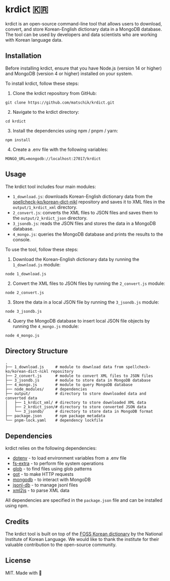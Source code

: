 # krdict 🇰🇷

krdict is an open-source command-line tool that allows users to download, convert, and store Korean-English dictionary data in a MongoDB database. The tool can be used by developers and data scientists who are working with Korean language data.

## Installation

Before installing krdict, ensure that you have Node.js (version 14 or higher) and MongoDB (version 4 or higher) installed on your system.

To install krdict, follow these steps:

1. Clone the krdict repository from GitHub:

```
git clone https://github.com/matschik/krdict.git
```

2. Navigate to the krdict directory:

```
cd krdict
```

3. Install the dependencies using npm / pnpm / yarn:

```
npm install
```

4. Create a .env file with the following variables:

```
MONGO_URL=mongodb://localhost:27017/krdict
```

## Usage

The krdict tool includes four main modules:

- `1_download.js`: downloads Korean-English dictionary data from the [spellcheck-ko/korean-dict-nikl](https://github.com/spellcheck-ko/korean-dict-nikl) repository and saves it to XML files in the `output/1_krdict_xml` directory.
- `2_convert.js`: converts the XML files to JSON files and saves them to the `output/2_krdict_json` directory.
- `3_jsondb.js`: reads the JSON files and stores the data in a MongoDB database.
- `4_mongo.js`: queries the MongoDB database and prints the results to the console.

To use the tool, follow these steps:

1. Download the Korean-English dictionary data by running the `1_download.js` module:

```
node 1_download.js
```

2. Convert the XML files to JSON files by running the `2_convert.js` module:

```
node 2_convert.js
```

3. Store the data in a local JSON file by running the `3_jsondb.js` module:

```
node 3_jsondb.js
```

4. Query the MongoDB database to insert local JSON file objects by running the `4_mongo.js` module:

```
node 4_mongo.js
```

## Directory Structure

```
.
├── 1_download.js     # module to download data from spellcheck-ko/korean-dict-nikl repository
├── 2_convert.js      # module to convert XML files to JSON files
├── 3_jsondb.js       # module to store data in MongoDB database
├── 4_mongo.js        # module to query MongoDB database
├── node_modules/     # dependencies
├── output/           # directory to store downloaded data and converted data
│   ├── 1_krdict_xml/ # directory to store downloaded XML data
│   ├── 2_krdict_json/# directory to store converted JSON data
│   └── 3_jsondb/     # directory to store data in MongoDB format
├── package.json      # npm package metadata
└── pnpm-lock.yaml    # dependency lockfile
```

## Dependencies

krdict relies on the following dependencies:

- [dotenv](https://www.npmjs.com/package/dotenv) - to load environment variables from a .env file
- [fs-extra](https://www.npmjs.com/package/fs-extra) - to perform file system operations
- [glob](https://www.npmjs.com/package/glob) - to find files using glob patterns
- [got](https://www.npmjs.com/package/got) - to make HTTP requests
- [mongodb](https://www.npmjs.com/package/mongodb) - to interact with MongoDB
- [jsonl-db](https://www.npmjs.com/package/jsonl-db) - to manage jsonl files
- [xml2js](https://www.npmjs.com/package/xml2js) - to parse XML data

All dependencies are specified in the `package.json` file and can be installed using npm.

## Credits

The krdict tool is built on top of the [FOSS Korean dictionary](https://github.com/spellcheck-ko/korean-dict-nikl) by the National Institute of Korean Language. We would like to thank the institute for their valuable contribution to the open-source community.

## License

MIT. Made with 💖
